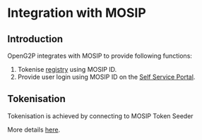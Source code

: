 # Integration with MOSIP

## Introduction

OpenG2P integrates with MOSIP to provide following functions:

1. Tokenise [registry](../../modules/secure-registry/) using MOSIP ID.
2. Provide user login using MOSIP ID on the [Self Service Portal](../../modules/self-service-portal.md).

## Tokenisation

Tokenisation is achieved by connecting to MOSIP Token Seeder&#x20;

More details [here](https://docs.mosip.io/1.2.0/integrations/mosip-token-seeder/openg2p-registry-mts-connector).
